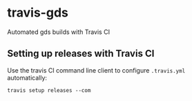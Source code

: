 # travis-gds

Automated gds builds with Travis CI

## Setting up releases with Travis CI

Use the travis CI command line client to configure `.travis.yml`
automatically:

```
travis setup releases --com
```
